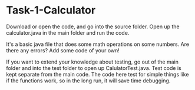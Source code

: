 # Task-1-Calculator
Download or open the code, and go into the source folder. Open up the calculator.java in the main folder and run the code.

It's a basic java file that does some math operations on some numbers. 
Are there any errors? Add some code of your own!

If you want to extend your knowledge about testing, go out of the main folder and into the test folder to open up CalulatorTest.java. Test code is kept separate from the main code. The code here test for simple things like if the functions work, so in the long run, it will save time debugging.
